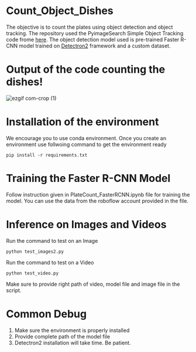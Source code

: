 # Count_Object_Dishes
The objective is to count the plates using object detection and object tracking. The repository used the PyimageSearch Simple Object Tracking code frome [here](https://pyimagesearch.com/2018/07/23/simple-object-tracking-with-opencv/). The object detection model used is pre-trained Faster R-CNN model trained on [Detectron2](https://github.com/facebookresearch/detectron2) framework and a custom dataset.



# Output of the code counting the dishes!

![ezgif com-crop (1)](https://github.com/skp-1997/Count_Object_Dishes/assets/97504177/fb932ec8-bb5a-4111-bd09-48dd731c3d2c)


# Installation of the environment

We encourage you to use conda environment. Once you create an environment use follwoing command to get the environment ready

```
pip install -r requirements.txt
```

# Training the Faster R-CNN Model

Follow instruction given in PlateCount_FasterRCNN.ipynb file for training the model. You can use the data from the roboflow account provided in the file.

# Inference on Images and Videos

Run the command to test on an Image

```
python test_images2.py
```

Run the command to test on a Video

```
python test_video.py
```

Make sure to provide right path of video, model file and image file in the script.

# Common Debug

1. Make sure the environment is properly installed
2. Provide complete path of the model file
3. Detectron2 installation will take time. Be patient.

